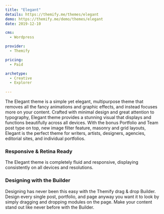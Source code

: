 ```yaml
---
title: "Elegant"
details: https://themify.me/themes/elegant
demo: https://themify.me/demo/themes/elegant
date: 2019-12-10

cms: 
  - Wordpress

provider: 
  - Themify

pricing:
  - Paid

archetype:
  - Creative
  - Explorer
  
---
```


The Elegant theme is a simple yet elegant, multipurpose theme that removes all the fancy animations and graphic effects, and instead focuses more on your content. Crafted with minimal design and great attention to typography, Elegant theme provides a stunning visual that displays and functions beautifully across all devices. With the bonus Portfolio and Team post type on top, new image filter feature, masonry and grid layouts, Elegant is the perfect theme for writers, artists, designers, agencies, editorial sites, and individual portfolios.

### Responsive & Retina Ready

The Elegant theme is completely fluid and responsive, displaying consistently on all devices and resolutions. 

### Designing with the Builder

Designing has never been this easy with the Themify drag & drop Builder. Design every single post, portfolio, and page anyway you want it to look by simply dragging and dropping modules on the page. Make your content stand out like never before with the Builder.